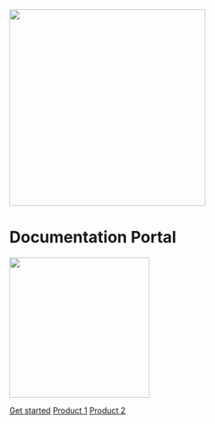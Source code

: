 <!-- _coverpage.md -->

<img src="https://via.placeholder.com/350x250.png?text=Logo" width="350"/>

# Documentation Portal

<img src="https://via.placeholder.com/250x80.png?text=Zertifiziert" width="250"/>

[Get started](#get-started)
[Product 1](product1/intro)
[Product 2](product2/intro)